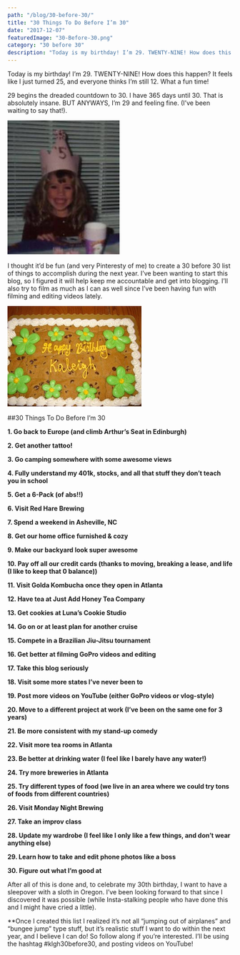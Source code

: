 ```yaml
---
path: "/blog/30-before-30/"
title: "30 Things To Do Before I’m 30"
date: "2017-12-07"
featuredImage: "30-Before-30.png"
category: "30 before 30"
description: "Today is my birthday! I’m 29. TWENTY-NINE! How does this happen? It feels like I just turned 25, and everyone thinks I’m still 12. What a fun time!"
---
```


Today is my birthday! I’m 29. TWENTY-NINE! How does this happen? It feels like I just turned 25, and everyone thinks I’m still 12. What a fun time!

29 begins the dreaded countdown to 30. I have 365 days until 30. That is absolutely insane. BUT ANYWAYS, I’m 29 and feeling fine. (I’ve been waiting to say that!).

![brithday 5 yearold](images/5yr.jpg)

I thought it’d be fun (and very Pinteresty of me) to create a 30 before 30 list of things to accomplish during the next year. I’ve been wanting to start this blog, so I figured it will help keep me accountable and get into blogging. I’ll also try to film as much as I can as well since I’ve been having fun with filming and editing videos lately.

![cake](images/cake.jpg)

##30 Things To Do Before I’m 30

**1. Go back to Europe (and climb Arthur’s Seat in Edinburgh)**

**2. Get another tattoo!**

**3. Go camping somewhere with some awesome views**

**4. Fully understand my 401k, stocks, and all that stuff they don’t teach you in school**

**5. Get a 6-Pack (of abs!!)**

**6. Visit Red Hare Brewing**

**7. Spend a weekend in Asheville, NC**

**8. Get our home office furnished & cozy**

**9. Make our backyard look super awesome**

**10. Pay off all our credit cards (thanks to moving, breaking a lease, and life (I like to keep that 0 balance))**

**11. Visit Golda Kombucha once they open in Atlanta**

**12. Have tea at Just Add Honey Tea Company**

**13. Get cookies at Luna’s Cookie Studio**

**14. Go on or at least plan for another cruise**

**15. Compete in a Brazilian Jiu-Jitsu tournament**

**16. Get better at filming GoPro videos and editing**

**17. Take this blog seriously**

**18. Visit some more states I’ve never been to**

**19. Post more videos on YouTube (either GoPro videos or vlog-style)**

**20. Move to a different project at work (I’ve been on the same one for 3 years)**

**21. Be more consistent with my stand-up comedy**

**22. Visit more tea rooms in Atlanta**

**23. Be better at drinking water (I feel like I barely have any water!)**

**24. Try more breweries in Atlanta**

**25. Try different types of food (we live in an area where we could try tons of foods from different countries)**

**26. Visit Monday Night Brewing**

**27. Take an improv class**

**28. Update my wardrobe (I feel like I only like a few things, and don’t wear anything else)**

**29. Learn how to take and edit phone photos like a boss**

**30. Figure out what I’m good at**

After all of this is done and, to celebrate my 30th birthday, I want to have a sleepover with a sloth in Oregon. I’ve been looking forward to that since I discovered it was possible (while Insta-stalking people who have done this and I might have cried a little).

\*\*Once I created this list I realized it’s not all “jumping out of airplanes” and “bungee jump” type stuff, but it’s realistic stuff I want to do within the next year, and I believe I can do! So follow along if you’re interested. I’ll be using the hashtag #klgh30before30, and posting videos on YouTube!
